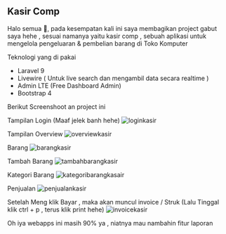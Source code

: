 ## Kasir Comp

Halo semua 👋, pada kesempatan kali ini saya membagikan project gabut saya hehe , sesuai namanya yaitu kasir comp , sebuah aplikasi untuk mengelola pengeluaran & pembelian barang di Toko Komputer

Teknologi yang di pakai
 - Laravel 9
 - Livewire ( Untuk live search dan mengambil data secara realtime )
 - Admin LTE (Free Dashboard Admin)
 - Bootstrap 4

Berikut Screenshoot an project ini

Tampilan Login (Maaf jelek banh hehe)
![loginkasir](https://user-images.githubusercontent.com/91861324/163503115-c70f4b2b-06aa-44d7-8985-e3f29dbcfcb7.png)

Tampilan Overview
![overviewkasir](https://user-images.githubusercontent.com/91861324/163503177-fcad20d7-ee05-4b3e-ade7-b87727cbb5d9.png)

Barang
![barangkasir](https://user-images.githubusercontent.com/91861324/163503265-5c7ad3da-3025-4249-b6af-f04236200937.png)

Tambah Barang
![tambahbarangkasir](https://user-images.githubusercontent.com/91861324/163503299-0e72c6de-03d6-41c3-9422-6c27ee58bb0c.png)

Kategori Barang
![kategoribarangkasair](https://user-images.githubusercontent.com/91861324/163503329-78154526-0248-4f22-a193-e1bf5d6b9647.png)

Penjualan
![penjualankasir](https://user-images.githubusercontent.com/91861324/163503369-3ea99fa2-4c1e-45f3-a7ae-99e3ef92ab7b.png)

Setelah Meng klik Bayar , maka akan muncul invoice / Struk
(Lalu Tinggal klik ctrl + p , terus klik print hehe)
![invoicekasir](https://user-images.githubusercontent.com/91861324/163503536-c673e78b-82b6-477e-8e92-e4c510622580.png)


Oh iya webapps ini masih 90% ya  , niatnya mau nambahin fitur laporan
